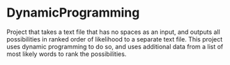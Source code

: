 # DynamicProgramming
Project that takes a text file that has no spaces as an input, and outputs all possibilities in ranked order of likelihood to a separate text file. 
This project uses dynamic programming to do so, and uses additional data from a list of most likely words to rank the possibilities.
